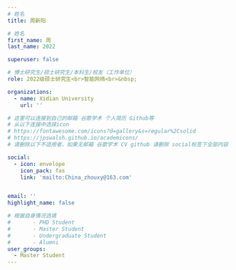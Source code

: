 ```yaml
---
# 姓名
title: 周新阳

# 姓名
first_name: 周
last_name: 2022

superuser: false

# 博士研究生/硕士研究生/本科生/校友（工作单位）
role: 2022级硕士研究生<br>智能网络<br>&nbsp;

organizations:
  - name: Xidian University
    url: ''

# 这里可以连接到自己的邮箱 谷歌学术 个人简历 Github等 
# 从以下连接中选择icon
# https://fontawesome.com/icons?d=gallery&s=regular%2Csolid
# https://jpswalsh.github.io/academicons/
# 请删除以下不适用者，如果无邮箱 谷歌学术 CV github 请删除 social标签下全部内容

social:
  - icon: envelope
    icon_pack: fas
    link: 'mailto:China_zhouxy@163.com'


email: ''
highlight_name: false

# 根据自身情况选填
#       - PHD Student
#       - Master Student
#       - Undergraduate Student
#       - Alumni
user_groups:
  - Master Student
---
```

